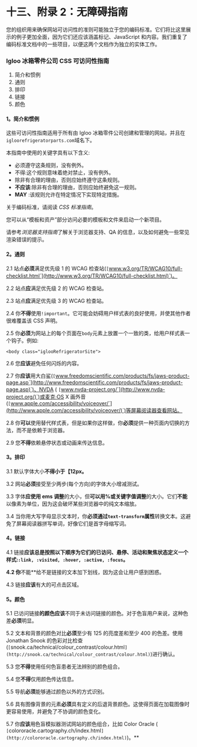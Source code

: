 # 十三、附录 2：无障碍指南

您的组织用来确保网站可访问性的准则可能独立于您的编码标准。它们将比这里展示的例子更加全面，因为它们还应该涵盖标记、JavaScript 和内容。我们重复了编码标准文档中的一些项目，以便这两个文档作为独立的实体工作。

### Igloo 冰箱零件公司 CSS 可访问性指南

1.  简介和惯例
2.  通则
3.  排印
4.  链接
5.  颜色

#### 1。简介和惯例

这些可访问性指南适用于所有由 Igloo 冰箱零件公司创建和管理的网站，并且在`igloorefrigeratorparts.com`域名下。

本指南中使用的关键字具有以下含义:

*   必须遵守这条规则，没有例外。
*   不得:这个规则意味着绝对禁止，没有例外。
*   除非有合理的理由，否则应始终遵守这条规则。
*   **不应该**:除非有合理的理由，否则应始终避免这一规则。
*   **MAY** :该规则允许在特定情况下实现特定措施。

关于编码标准，请阅读 *CSS 标准指南*。

您可以从“模板和资产”部分访问必要的模板和文件来启动一个新项目。

请参考*浏览器支持指南*了解关于浏览器支持、QA 的信息，以及如何避免一些常见渲染错误的提示。

#### 2。通则

2.1 站点**必须**满足优先级 1 的 WCAG 检查站(`[`www.w3.org/TR/WCAG10/full-checklist.html`](http://www.w3.org/TR/WCAG10/full-checklist.html)`)。

2.2 站点**应**满足优先级 2 的 WCAG 检查站。

2.3 站点**应**满足优先级 3 的 WCAG 检查站。

2.4 你**不得**使用`!important`。它可能会妨碍用户样式表的良好使用，并使其他作者很难覆盖该 CSS 声明。

2.5 你**必须**为网站上的每个页面在`body`元素上放置一个一致的类，给用户样式表一个钩子。例如:

`<body class="iglooRefrigeratorSite">`

2.6 您**应该**避免任何闪烁的内容。

2.7 你**应该**用大白鲨(`[`www.freedomscientific.com/products/fs/jaws-product-page.asp`](http://www.freedomscientific.com/products/fs/jaws-product-page.asp)`)、NVDA ( `[`www.nvda-project.org/`](http://www.nvda-project.org/)`)或麦克·OS X 画外音(`[`www.apple.com/accessibility/voiceover/`](http://www.apple.com/accessibility/voiceover/)`)等屏幕阅读器查看网站。

2.8 你**可以**使用替代样式表，但是如果你这样做，你**必须**提供一种页面内切换的方法，而不是依赖于浏览器。

2.9 您**不得**依赖悬停状态或动画来传达信息。

#### 3。排印

3.1 默认字体大小**不得小于【12px。**

3.2 网站**必须**接受至少两步(每个方向)的字体大小增减测试。

3.3 字体**应使用 ems 调整**的大小，但**可以用%或关键字值调整**的大小。它们**不能**以像素为单位，因为这会破坏某些浏览器中的纯文本缩放。

3.4 当你用大写字母显示文本时，你**必须通过`text-transform`属性**转换文本。这避免了屏幕阅读器拼写单词，好像它们是首字母缩写词。

#### 4。链接

4.1 链接**应该总是按照以下顺序为它们的已访问、悬停、活动和聚焦状态定义一个样式:`:link, :visited, :hover, :active, :focus`。**

 **4.2 你**不能**给不是链接的文本加下划线，因为这会让用户感到困惑。

4.3 链接**应该**有大的可点击区域。

#### 5。颜色

5.1 已访问链接**的颜色应该**不同于未访问链接的颜色。对于色盲用户来说，这种色差**必须**明显。

5.2 文本和背景的颜色对比**必须**至少有 125 的亮度差和至少 400 的色差。使用 Jonathan Snook 的色彩对比检查(`[`snook.ca/technical/colour_contrast/colour.html`](http://snook.ca/technical/colour_contrast/colour.html)`)进行确认。

5.3 您**不得**使用任何色盲患者无法辨别的颜色组合。

5.4 您**不得**仅用颜色传达信息。

5.5 导航**必须**能够通过颜色以外的方式识别。

5.6 具有图像背景的元素**必须**具有定义的后退背景颜色。这使得页面在加载图像时更容易使用，并避免了不协调的颜色变化。

5.7 你**应该**用色盲模拟器测试网站的颜色组合，比如 Color Oracle ( `[`colororacle.cartography.ch/index.html`](http://colororacle.cartography.ch/index.html)`)。**